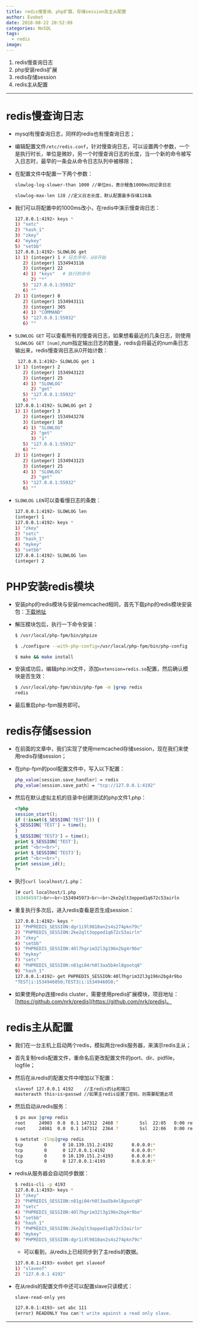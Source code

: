 ```yaml
---
title: redis慢查询、php扩展、存储session及主从配置
author: Evobot
date: 2018-08-22 20:52:09
categories: NoSQL
tags:
  - redis
image:
---
```


1. redis慢查询日志 
2.  php安装redis扩展 
3. redis存储session 
4. redis主从配置 

<!--more-->

---

# redis慢查询日志

- mysql有慢查询日志，同样的redis也有慢查询日志；

- 编辑配置文件`/etc/redis.conf`，针对慢查询日志，可以设置两个参数，一个是执行时长，单位是微妙，另一个时慢查询日志的长度，当一个新的命令被写入日志时，最早的一条会从命令日志队列中被移除；

- 在配置文件中配置一下两个参数：

  ```bash
  slowlog-log-slower-than 1000 //单位ms，表示鳗鱼1000ms则记录日志
  
  slowlog-max-len 128 //定义日志长度，默认配置最多存储128条
  ```

- 我们可以将配置中的1000ms改小，在redis中演示慢查询日志：

  ```bash
  127.0.0.1:4192> keys *
  1) "setc"
  2) "hash_1"
  3) "zkey"
  4) "mykey"
  5) "setbb"
  127.0.0.1:4192> SLOWLOG get
  1) 1) (integer) 1 # 日志序号，从0开始
     2) (integer) 1534943116
     3) (integer) 22
     4) 1) "keys"	# 执行的命令
        2) "*"
     5) "127.0.0.1:55932"
     6) ""
  2) 1) (integer) 0
     2) (integer) 1534943111
     3) (integer) 305
     4) 1) "COMMAND"
     5) "127.0.0.1:55932"
     6) ""
  
  ```

- `SLOWLOG GET` 可以查看所有的慢查询日志，如果想看最近的几条日志，则使用`SLOWLOG GET [num]`,num指定输出日志的数量，redis会将最近的num条日志输出来，redis慢查询日志从0开始计数：

  ```bash
   127.0.0.1:4192> SLOWLOG get 1
  1) 1) (integer) 2
     2) (integer) 1534943123
     3) (integer) 25
     4) 1) "SLOWLOG"
        2) "get"
     5) "127.0.0.1:55932"
     6) ""
  127.0.0.1:4192> SLOWLOG get 2
  1) 1) (integer) 3
     2) (integer) 1534943278
     3) (integer) 18
     4) 1) "SLOWLOG"
        2) "get"
        3) "1"
     5) "127.0.0.1:55932"
     6) ""
  2) 1) (integer) 2
     2) (integer) 1534943123
     3) (integer) 25
     4) 1) "SLOWLOG"
        2) "get"
     5) "127.0.0.1:55932"
     6) ""
  
  ```

- `SLOWLOG LEN`可以查看慢日志的条数：

  ```bash
  127.0.0.1:4192> SLOWLOG len
  (integer) 1
  127.0.0.1:4192> keys *
  1) "zkey"
  2) "setc"
  3) "hash_1"
  4) "mykey"
  5) "setbb"
  127.0.0.1:4192> SLOWLOG len
  (integer) 2
  
  ```

# PHP安装redis模块

- 安装php的redis模块与安装memcached相同，首先下载php的redis模块安装包：[下载地址](http://pecl.php.net/get/redis-4.1.1.tgz)

- 解压模块包后，执行一下命令安装：

  ```bash
  $ /usr/local/php-fpm/bin/phpize
  
  $ ./configure --with-php-config=/usr/local/php-fpm/bin/php-config
  
  $ make && make install
  ```

- 安装成功后，编辑php.ini文件，添加`extension=redis.so`配置，然后确认模块是否生效：

  ```bash
  $ /usr/local/php-fpm/sbin/php-fpm -m |grep redis
  redis
  
  ```

- 最后重启php-fpm服务即可。

# redis存储session

- 在前面的文章中，我们实现了使用memcached存储session，现在我们来使用redis存储session；

- 在php-fpm的pool配置文件中，写入以下配置：

  ```bash
  php_value[session.save_handler] = redis
  php_value[session.save_path] = "tcp://127.0.0.1:4192"
  ```

- 然后在默认虚拟主机的目录中创建测试的php文件1.php：

  ```php
  <?php 
  session_start(); 
  if (!isset($_SESSION['TEST'])) { 
  $_SESSION['TEST'] = time(); 
  } 
  $_SESSION['TEST3'] = time(); 
  print $_SESSION['TEST']; 
  print "<br><br>"; 
  print $_SESSION['TEST3']; 
  print "<br><br>"; 
  print session_id(); 
  ?>
  ```

- 执行`curl localhost/1.php`：

  ```bash
  ]# curl localhost/1.php
  1534945973<br><br>1534945973<br><br>2ke2qlt3opped1q672c53airln
  
  ```

- 重复执行多次后，进入redis查看是否生成session：

  ```bash
  127.0.0.1:4192> keys *
  1) "PHPREDIS_SESSION:dgr1i9l9810an2s4s274pkn79c"
  2) "PHPREDIS_SESSION:2ke2qlt3opped1q672c53airln"
  3) "zkey"
  4) "setbb"
  5) "PHPREDIS_SESSION:40l7hgrim32l3g196n2bg4r9bo"
  6) "mykey"
  7) "setc"
  8) "PHPREDIS_SESSION:n81gi04rh0l3aa5b4nl8gootq8"
  9) "hash_1"
  127.0.0.1:4192> get PHPREDIS_SESSION:40l7hgrim32l3g196n2bg4r9bo
  "TEST|i:1534946050;TEST3|i:1534946050;"
  ```

- 如果使用php连接redis cluster，需要使用predis扩展模块，项目地址：[https://github.com/nrk/predis](https://github.com/nrk/predis)。

# redis主从配置

- 我们在一台主机上启动两个redis，模拟两台redis服务器，来演示redis主从；

- 首先复制redis配置文件，重命名后更改配置文件的port、dir、pidfile，logfile；

- 然后在从redis的配置文件中增加以下配置：

  ```bash
  slaveof 127.0.0.1 4192	//主redis的ip和端口
  masterauth this>is>passwd //如果主redis设置了密码，则需要配置此项
  ```

- 然后启动从redis服务：

  ```bash
  $ ps aux |grep redis
  root     24903  0.0  0.1 147312  2468 ?        Ssl  22:05   0:00 redis-server 127.0.0.1:4192
  root     24981  0.0  0.1 147312  2364 ?        Ssl  22:06   0:00 redis-server 127.0.0.1:4193
  
  $ netstat -tlnp|grep redis
  tcp        0      0 10.139.151.2:4192       0.0.0.0:*               LISTEN   24903/redis-server
  tcp        0      0 127.0.0.1:4192          0.0.0.0:*               LISTEN   24903/redis-server
  tcp        0      0 10.139.151.2:4193       0.0.0.0:*               LISTEN   24981/redis-server
  tcp        0      0 127.0.0.1:4193          0.0.0.0:*               LISTEN   24981/redis-server
  
  ```

- redis从服务器会自动同步数据：

  ```bash
  $ redis-cli -p 4193
  127.0.0.1:4193> keys *
  1) "zkey"
  2) "PHPREDIS_SESSION:n81gi04rh0l3aa5b4nl8gootq8"
  3) "setc"
  4) "PHPREDIS_SESSION:40l7hgrim32l3g196n2bg4r9bo"
  5) "setbb"
  6) "hash_1"
  7) "PHPREDIS_SESSION:2ke2qlt3opped1q672c53airln"
  8) "mykey"
  9) "PHPREDIS_SESSION:dgr1i9l9810an2s4s274pkn79c"
  
  ```

  - 可以看到，从redis上已经同步到了主redis的数据。

  ```bash
  127.0.0.1:4193> evobot get slaveof
  1) "slaveof"
  2) "127.0.0.1 4192"
  
  ```

- 在从redis的配置文件中还可以配置slave只读模式：

  ```bash
  slave-read-only yes
  ```

  ```bash
  127.0.0.1:4193> set abc 111
  (error) READONLY You can't write against a read only slave.
  
  ```

---


